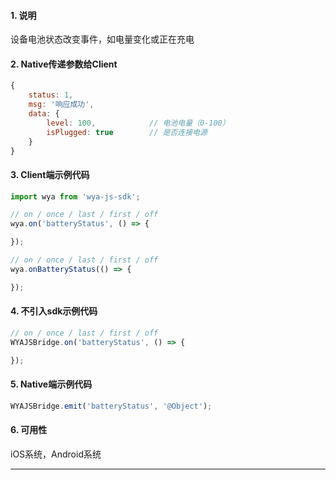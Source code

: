 #### 1. 说明

设备电池状态改变事件，如电量变化或正在充电

#### 2. Native传递参数给Client

```javascript
{
	status: 1,
	msg: '响应成功',
	data: {
		level: 100,            // 电池电量（0-100）
		isPlugged: true        // 是否连接电源
	}
}
```

#### 3. Client端示例代码

```javascript
import wya from 'wya-js-sdk';

// on / once / last / first / off
wya.on('batteryStatus', () => {

});

// on / once / last / first / off
wya.onBatteryStatus(() => {

});
```

#### 4. 不引入sdk示例代码

```javascript
// on / once / last / first / off
WYAJSBridge.on('batteryStatus', () => {

});
```

#### 5. Native端示例代码

```javascript
WYAJSBridge.emit('batteryStatus', '@Object');
```

#### 6. 可用性

iOS系统，Android系统

---------

